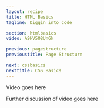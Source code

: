 ```yaml
---
layout: recipe
title: HTML Basics
tagline: Diggin into code

section: htmlbasics
video: A9HV5O8Un6k

previous: pagestructure
previoustitle: Page Structure

next: cssbasics
nexttitle: CSS Basics
---
```


Video goes here

Further discussion of video goes here